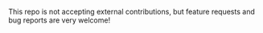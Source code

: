 This repo is not accepting external contributions, but feature requests and bug reports are very welcome!
